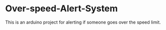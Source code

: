 # Over-speed-Alert-System

This is an arduino project for alerting if someone goes over the speed limit.
